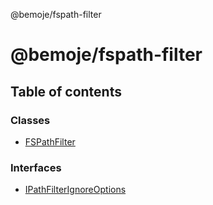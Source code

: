 @bemoje/fspath-filter

# @bemoje/fspath-filter

## Table of contents

### Classes

- [FSPathFilter](https://github.com/bemoje/tsmono/blob/main/docs/md/fspath-filter/classes/FSPathFilter.md)

### Interfaces

- [IPathFilterIgnoreOptions](https://github.com/bemoje/tsmono/blob/main/docs/md/fspath-filter/interfaces/IPathFilterIgnoreOptions.md)
